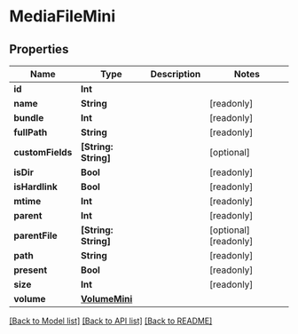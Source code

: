 # MediaFileMini

## Properties

Name | Type | Description | Notes
------------ | ------------- | ------------- | -------------
**id** | **Int** |  | 
**name** | **String** |  | [readonly] 
**bundle** | **Int** |  | [readonly] 
**fullPath** | **String** |  | [readonly] 
**customFields** | **[String: String]** |  | [optional] 
**isDir** | **Bool** |  | [readonly] 
**isHardlink** | **Bool** |  | [readonly] 
**mtime** | **Int** |  | [readonly] 
**parent** | **Int** |  | [readonly] 
**parentFile** | **[String: String]** |  | [optional] [readonly] 
**path** | **String** |  | [readonly] 
**present** | **Bool** |  | [readonly] 
**size** | **Int** |  | [readonly] 
**volume** | [**VolumeMini**](VolumeMini.md) |  | 

[[Back to Model list]](../#documentation-for-models) [[Back to API list]](../#documentation-for-api-endpoints) [[Back to README]](../)


